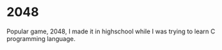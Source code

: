 # 2048
Popular game, 2048, I made it in highschool while I was trying to learn C programming language.
